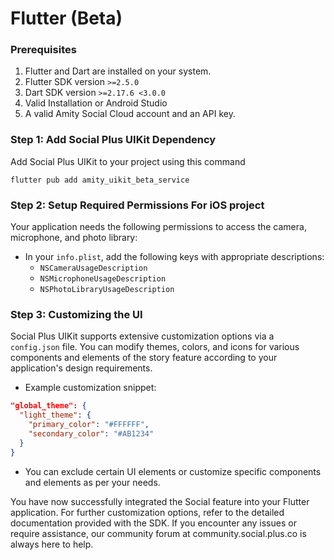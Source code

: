 # Flutter (Beta)

### **Prerequisites**

1. Flutter and Dart are installed on your system.
2. Flutter SDK version `>=2.5.0`
3. Dart SDK version `>=2.17.6 <3.0.0`
4. Valid Installation or Android Studio
5. A valid Amity Social Cloud account and an API key.

### **Step 1: Add** Social Plus **UIKit Dependency**

Add Social Plus UIKit to your project using this command

```
flutter pub add amity_uikit_beta_service
```

### **Step 2: Setup Required Permissions For iOS project**

Your application needs the following permissions to access the camera, microphone, and photo library:

* In your `info.plist`, add the following keys with appropriate descriptions:
  * `NSCameraUsageDescription`
  * `NSMicrophoneUsageDescription`
  * `NSPhotoLibraryUsageDescription`

### **Step 3: Customizing the UI**

Social Plus UIKit supports extensive customization options via a `config.json` file. You can modify themes, colors, and icons for various components and elements of the story feature according to your application's design requirements.

* Example customization snippet:

```json
"global_theme": {
  "light_theme": {
    "primary_color": "#FFFFFF",
    "secondary_color": "#AB1234"
  }
}
```

* You can exclude certain UI elements or customize specific components and elements as per your needs.

You have now successfully integrated the Social feature into your Flutter application. For further customization options, refer to the detailed documentation provided with the SDK. If you encounter any issues or require assistance, our community forum at community.social.plus.co is always here to help.

